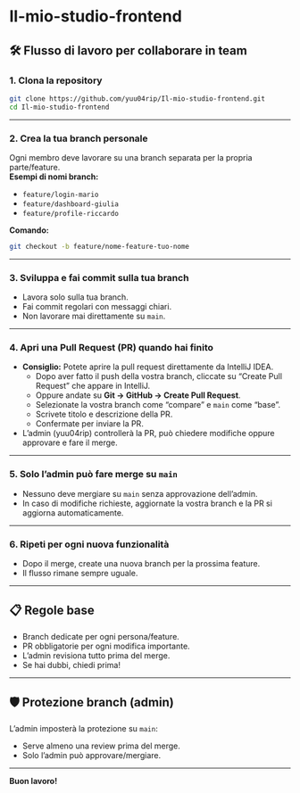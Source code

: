 # Il-mio-studio-frontend

## 🛠️ Flusso di lavoro per collaborare in team

### 1. Clona la repository

```bash
git clone https://github.com/yuu04rip/Il-mio-studio-frontend.git
cd Il-mio-studio-frontend
```

---

### 2. Crea la tua branch personale

Ogni membro deve lavorare su una branch separata per la propria parte/feature.  
**Esempi di nomi branch:**
- `feature/login-mario`
- `feature/dashboard-giulia`
- `feature/profile-riccardo`

**Comando:**
```bash
git checkout -b feature/nome-feature-tuo-nome
```

---

### 3. Sviluppa e fai commit sulla tua branch

- Lavora solo sulla tua branch.
- Fai commit regolari con messaggi chiari.
- Non lavorare mai direttamente su `main`.

---

### 4. Apri una Pull Request (PR) quando hai finito

- **Consiglio:** Potete aprire la pull request direttamente da IntelliJ IDEA.
    - Dopo aver fatto il push della vostra branch, cliccate su “Create Pull Request” che appare in IntelliJ.
    - Oppure andate su **Git → GitHub → Create Pull Request**.
    - Selezionate la vostra branch come “compare” e `main` come “base”.
    - Scrivete titolo e descrizione della PR.
    - Confermate per inviare la PR.
- L’admin (yuu04rip) controllerà la PR, può chiedere modifiche oppure approvare e fare il merge.

---

### 5. Solo l’admin può fare merge su `main`

- Nessuno deve mergiare su `main` senza approvazione dell’admin.
- In caso di modifiche richieste, aggiornate la vostra branch e la PR si aggiorna automaticamente.

---

### 6. Ripeti per ogni nuova funzionalità

- Dopo il merge, create una nuova branch per la prossima feature.
- Il flusso rimane sempre uguale.

---

## 📋 Regole base

- Branch dedicate per ogni persona/feature.
- PR obbligatorie per ogni modifica importante.
- L’admin revisiona tutto prima del merge.
- Se hai dubbi, chiedi prima!

---

## 🛡️ Protezione branch (admin)

L’admin imposterà la protezione su `main`:
- Serve almeno una review prima del merge.
- Solo l’admin può approvare/mergiare.

---

**Buon lavoro!**
